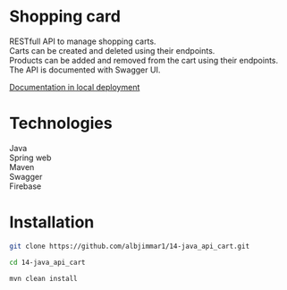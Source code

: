 # Shopping card

RESTfull API to manage shopping carts.<br>
Carts can be created and deleted using their endpoints.<br>
Products can be added and removed from the cart using their endpoints.<br>
The API is documented with Swagger UI.

[Documentation in local deployment](http://localhost:8080/swagger-ui/index.html)

# Technologies

Java<br>
Spring web<br>
Maven<br>
Swagger<br>
Firebase<br>

# Installation

```sh
git clone https://github.com/albjimmar1/14-java_api_cart.git
```
```sh
cd 14-java_api_cart
```
```sh
mvn clean install
```